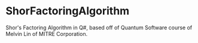 # ShorFactoringAlgorithm
Shor's Factoring Algorithm in Q#, based off of Quantum Software course of Melvin Lin of MITRE Corporation.
